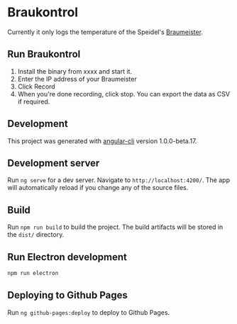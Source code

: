 # Braukontrol

Currently it only logs the temperature of the Speidel's [Braumeister](https://www.speidels-braumeister.de/en/).

## Run Braukontrol

1. Install the binary from xxxx and start it.
2. Enter the IP address of your Braumeister
3. Click Record
4. When you're done recording, click stop. You can export the data as CSV if required.

## Development

This project was generated with [angular-cli](https://github.com/angular/angular-cli) version 1.0.0-beta.17.

## Development server
Run `ng serve` for a dev server. Navigate to `http://localhost:4200/`. The app will automatically reload if you change any of the source files.

## Build

Run `npm run build` to build the project. The build artifacts will be stored in the `dist/` directory.

## Run Electron development

```bash
npm run electron
```

## Deploying to Github Pages

Run `ng github-pages:deploy` to deploy to Github Pages.
